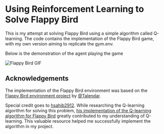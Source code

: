 # Using Reinforcement Learning to Solve Flappy Bird
This is my attempt at solving Flappy Bird using a simple algorithm called Q-learning. The code contains the implementation of the Flappy Bird game, with my own version aiming to replicate the gym.env.

Below is the demonstration of the agent playing the game

![Flappy Bird GIF](https://github.com/qvd808/flappy-bird-q-learning/blob/main/img/flappy_bird.gif)

## Acknowledgements

The implementation of the Flappy Bird environment was based on the [Flappy Bird environment project](https://github.com/Talendar/flappy-bird-gym) by [@Talendar](https://github.com/Talendar).

Special credit goes to [hsahib2912](https://github.com/hsahib2912). While researching the Q-learning algorithm for solving this problem, [his implementation of the Q-learning algorithm for Flappy Bird](https://github.com/hsahib2912/AI-Flappy-Birds) greatly contributed to my understanding of Q-learning. This valuable resource helped me successfully implement the algorithm in my project.


